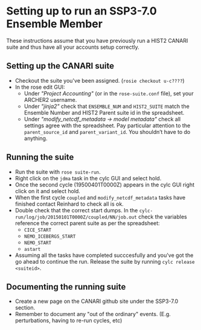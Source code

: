 # Setting up to run an SSP3-7.0 Ensemble Member

These instructions assume that you have previously run a HIST2 CANARI suite and thus have all your accounts setup correctly.

## Setting up the CANARI suite

* Checkout the suite you've been assigned.  (`rosie checkout u-c????`)
* In the rose edit GUI:
  * Under *"Project Accounting"* (or in the `rose-suite.conf` file), set your ARCHER2 username.
  * Under *"jinja2"* check that `ENSEMBLE_NUM` and `HIST2_SUITE` match the Ensemble Number and HIST2 Parent suite id in the spreadsheet.
  * Under *"modify_netcdf_metadata -> model metadata"* check all settings agree with the spreadsheet. Pay particular attention to the `parent_source_id` and `parent_variant_id`. You shouldn’t have to do anything.

## Running the suite

* Run the suite with `rose suite-run`.
* Right click on the `jdma` task in the cylc GUI and select hold.
* Once the second cycle (19500401T0000Z) appears in the cylc GUI right click on it and select hold.
* When the first cycle `coupled` and `modify_netcdf_metadata` tasks have finished contact Reinhard to check all is ok.
* Double check that the correct start dumps. In the `cylc-run/log/job/20150101T0000Z/coupled/NN/job.out` check the variables reference the correct parent suite as per the spreadsheet:
   * `CICE_START`
   * `NEMO_ICEBERGS_START`
   * `NEMO_START`
   * `astart`
* Assuming all the tasks have completed succcesfully and you've got the go ahead to continue the run. Release the suite by running `cylc release <suiteid>`.
 
## Documenting the running suite

* Create a new page on the CANARI github site under the SSP3-7.0 section.
* Remember to document any "out of the ordinary" events. (E.g. perturbations, having to re-run cycles, etc)
